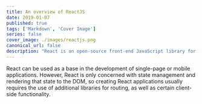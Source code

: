 ```yaml
---
title: An overview of ReactJS
date: 2019-01-07
published: true
tags: ['Markdown', 'Cover Image']
series: false
cover_image: ./images/reactjs.png
canonical_url: false
description: "React is an open-source front-end JavaScript library for building user interfaces or UI components."
---
```


React can be used as a base in the development of single-page or mobile applications. However, React is only concerned with state management and rendering that state to the DOM, so creating React applications usually requires the use of additional libraries for routing, as well as certain client-side functionality.

